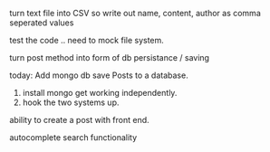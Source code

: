﻿
turn text file into CSV so write out name, content, author as comma seperated values 

test the code .. need to mock file system.


turn post method into form of db persistance / saving 








today:
Add mongo db 
save Posts to a database.
1. install mongo get working independently.
2. hook the two systems up.






ability to create a post with front end.


autocomplete search functionality 